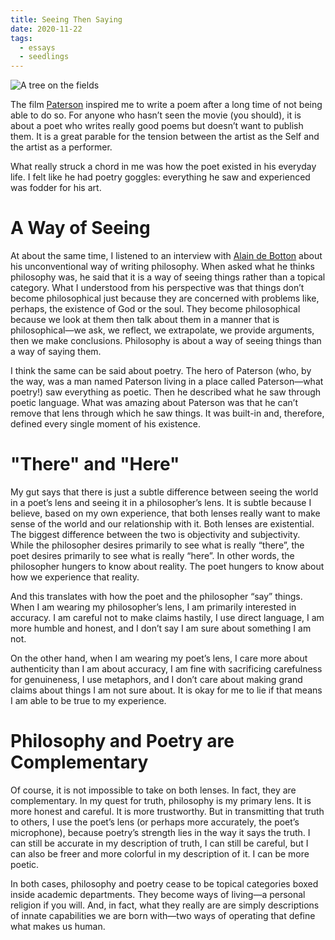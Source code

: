 ```yaml
---
title: Seeing Then Saying
date: 2020-11-22
tags:
  - essays
  - seedlings
---
```

![A tree on the fields](afternoon-on-the-fields.jpg)

The film [Paterson](https://www.youtube.com/watch?v=m8pGJBgiiDU) inspired me to write a poem after a long time of not being able to do so. For anyone who hasn’t seen the movie (you should), it is about a poet who writes really good poems but doesn’t want to publish them. It is a great parable for the tension between the artist as the Self and the artist as a performer.

What really struck a chord in me was how the poet existed in his everyday life. I felt like he had poetry goggles: everything he saw and experienced was fodder for his art.

# A Way of Seeing

At about the same time, I listened to an interview with [Alain de Botton](https://philosophybites.com/2007/11/alain-de-botton.html) about his unconventional way of writing philosophy. When asked what he thinks philosophy was, he said that it is a way of seeing things rather than a topical category. What I understood from his perspective was that things don’t become philosophical just because they are concerned with problems like, perhaps, the existence of God or the soul. They become philosophical because we look at them then talk about them in a manner that is philosophical—we ask, we reflect, we extrapolate, we provide arguments, then we make conclusions. Philosophy is about a way of seeing things than a way of saying them.

I think the same can be said about poetry. The hero of Paterson (who, by the way, was a man named Paterson living in a place called Paterson—what poetry!) saw everything as poetic. Then he described what he saw through poetic language. What was amazing about Paterson was that he can’t remove that lens through which he saw things. It was built-in and, therefore, defined every single moment of his existence.

# "There" and "Here"

My gut says that there is just a subtle difference between seeing the world in a poet’s lens and seeing it in a philosopher’s lens. It is subtle because I believe, based on my own experience, that both lenses really want to make sense of the world and our relationship with it. Both lenses are existential. The biggest difference between the two is objectivity and subjectivity. While the philosopher desires primarily to see what is really “there”, the poet desires primarily to see what is really “here”. In other words, the philosopher hungers to know about reality. The poet hungers to know about how we experience that reality.

And this translates with how the poet and the philosopher “say” things. When I am wearing my philosopher’s lens, I am primarily interested in accuracy. I am careful not to make claims hastily, I use direct language, I am more humble and honest, and I don’t say I am sure about something I am not.

On the other hand, when I am wearing my poet’s lens, I care more about authenticity than I am about accuracy, I am fine with sacrificing carefulness for genuineness, I use metaphors, and I don’t care about making grand claims about things I am not sure about. It is okay for me to lie if that means I am able to be true to my experience.

# Philosophy and Poetry are Complementary

Of course, it is not impossible to take on both lenses. In fact, they are complementary. In my quest for truth, philosophy is my primary lens. It is more honest and careful. It is more trustworthy. But in transmitting that truth to others, I use the poet’s lens (or perhaps more accurately, the poet’s microphone), because poetry’s strength lies in the way it says the truth. I can still be accurate in my description of truth, I can still be careful, but I can also be freer and more colorful in my description of it. I can be more poetic.

In both cases, philosophy and poetry cease to be topical categories boxed inside academic departments. They become ways of living—a personal religion if you will. And, in fact, what they really are are simply descriptions of innate capabilities we are born with—two ways of operating that define what makes us human.